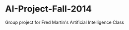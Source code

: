 AI-Project-Fall-2014
====================

Group project for Fred Martin's Artificial Intelligence Class
